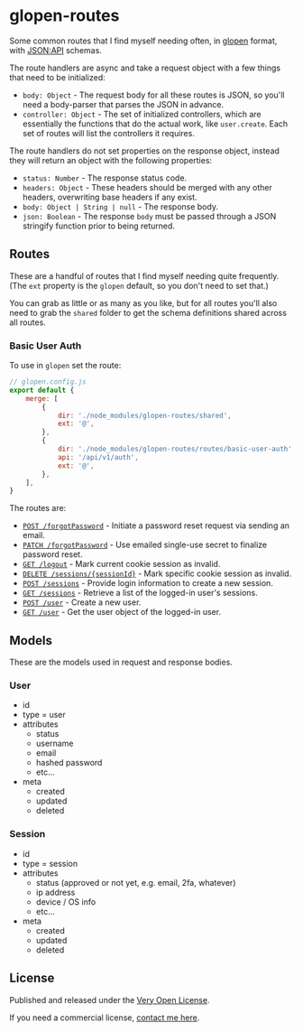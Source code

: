 # glopen-routes

Some common routes that I find myself needing often, in [glopen](https://github.com/saibotsivad/glopen) format, with [JSON:API](https://jsonapi.org/) schemas.

The route handlers are async and take a request object with a few things that need to be initialized:

- `body: Object` - The request body for all these routes is JSON, so you'll need a body-parser that parses the JSON in advance.
- `controller: Object` - The set of initialized controllers, which are essentially the functions that do the actual work, like `user.create`. Each set of routes will list the controllers it requires.

The route handlers do not set properties on the response object, instead they will return an object with the following properties:

- `status: Number` - The response status code.
- `headers: Object` - These headers should be merged with any other headers, overwriting base headers if any exist.
- `body: Object | String | null` - The response body.
- `json: Boolean` - The response `body` must be passed through a JSON stringify function prior to being returned.

## Routes

These are a handful of routes that I find myself needing quite frequently. (The `ext` property is the `glopen` default, so you don't need to set that.)

You can grab as little or as many as you like, but for all routes you'll also need to grab the `shared` folder to get the schema definitions shared across all routes.

### Basic User Auth

To use in `glopen` set the route:

```js
// glopen.config.js
export default {
	merge: [
		{
			dir: './node_modules/glopen-routes/shared',
			ext: '@',
		},
		{
			dir: './node_modules/glopen-routes/routes/basic-user-auth',
			api: '/api/v1/auth',
			ext: '@',
		},
	],
}
```

The routes are:

- [`POST /forgotPassword`](./routes/basic-user-auth/paths/forgotPassword/post.@.js)  - Initiate a password reset request via sending an email.
- [`PATCH /forgotPassword`](./routes/basic-user-auth/paths/forgotPassword/patch.@.js)  - Use emailed single-use secret to finalize password reset.
- [`GET /logout`](./routes/basic-user-auth/paths/logout/get.@.js)  - Mark current cookie session as invalid.
- [`DELETE /sessions/{sessionId}`](./routes/basic-user-auth/paths/sessions/{sessionId}/delete.@.js) - Mark specific cookie session as invalid.
- [`POST /sessions`](./routes/basic-user-auth/paths/sessions/post.@.js)  - Provide login information to create a new session.
- [`GET /sessions`](./routes/basic-user-auth/paths/sessions/get.@.js)  - Retrieve a list of the logged-in user's sessions.
- [`POST /user`](./routes/basic-user-auth/paths/user/post.@.js)  - Create a new user.
- [`GET /user`](./routes/basic-user-auth/paths/user/get.@.js)  - Get the user object of the logged-in user.

## Models

These are the models used in request and response bodies.

### User

- id
- type = user
- attributes
	- status
	- username
	- email
	- hashed password
	- etc...
- meta
	- created
	- updated
	- deleted

### Session

- id
- type = session
- attributes
	- status (approved or not yet, e.g. email, 2fa, whatever)
	- ip address
	- device / OS info
	- etc...
- meta
	- created
	- updated
	- deleted

## License

Published and released under the [Very Open License](http://veryopenlicense.com).

If you need a commercial license, [contact me here](https://davistobias.com/license?software=glopen-routes).
